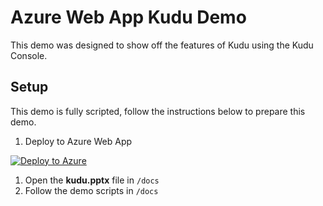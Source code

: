 Azure Web App Kudu Demo
========================

This demo was designed to show off the features of Kudu using the Kudu Console.

## Setup

This demo is fully scripted, follow the instructions below to prepare this demo.

1. Deploy to Azure Web App

[![Deploy to Azure](http://azuredeploy.net/deploybutton.png)](https://azuredeploy.net?repository=https://github.com/azure-webapp-samples/AzureWebApp.DemoInABox.KuduDemo)

1. Open the **kudu.pptx** file in `/docs`
1. Follow the demo scripts in `/docs`
